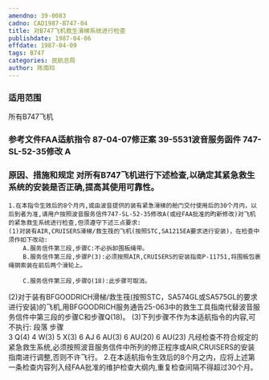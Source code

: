 ```yaml
---
amendno: 39-0083
cadno: CAD1987-B747-04
title: 对B747飞机救生滑梯系统进行检查
publishdate: 1987-04-06
effdate: 1987-04-09
tags: B747
categories: 民航总局
author: 陈南玲
---
```


### 适用范围 
所有B747飞机

### 参考文件FAA适航指令 87-04-07修正案 39-5531波音服务函件 747-SL-52-35修改 A 

### 原因、措施和规定     对所有B747飞机进行下述检查,以确定其紧急救生系统的安装是否正确,提高其使用可靠性。 
    1.在本指令生效后的8个月内,或由波音提供的装有紧急滑梯的舱门交付使用后的30个月内，以后到者为准,请用户按照波音服务信件747-SL-52-35修改A(或经FAA批准的昀新修改)对飞机的紧急救生系统进行检查,但须遵守下述三点要求: 
    (1)对装有AIR,CRUISERS滑梯/救生筏的飞机(按照STC,SA1215EA要求进行安装)，在检查中须作如下改动: 
        A.服务信件第三段,步骤C:不必拆卸围板绳带。 
        B.服务信件第三段,步骤P(3):必须按照AIR,CRUISERS的安装指南P-11751,将围板包裹绳钢索装在前后两个滑轮上。 

        C.服务信件第三段,步骤Q(18):此步骤可取消。 
  
(2)对于装有BFGOODRICH滑梯/救生筏(按照STC，SA574GL或SA575GL的要求进行安装)的飞机,用BFGOODRICH服务通告25-063中的救生工具指南代替波音服务信件中第三段的步骤C和步骤Q(18)。 
    (3)下列步骤不作为本适航指令的内容,可不执行: 
段落  步骤  
3  Q(4) 
 4  W(3) 
 5  X(3) 
 6  AJ 
 6  AU(3) 
 6  AU(20) 
 6  AU(23) 
    凡经检查不符合规定的紧急救生系统,必须按照波音服务信件中所列的修正程序或AIR,CRUISERS的安装指南进行调整,否则不许飞行。
    2.在本适航指令生效后的8个月之内，应将上述第一条检查内容列入经FAA批准的维护检查大纲内,重复检查间隔不得超过30个月。
